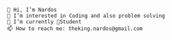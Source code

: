 
    👋 Hi, I’m Nardos
    👀 I’m interested in Coding and also problem solving
    🌱 I’m currently 🧑‍Student
    📫 How to reach me: theking.nardos@gmail.com




